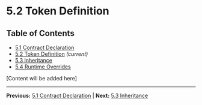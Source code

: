 # 5.2 Token Definition

## Table of Contents
- [5.1 Contract Declaration](./5.1-contract-declaration.md)
- [5.2 Token Definition](./5.2-token-definition.md) *(current)*
- [5.3 Inheritance](./5.3-inheritance.md)
- [5.4 Runtime Overrides](./5.4-runtime-overrides.md)

[Content will be added here]

---

**Previous:** [5.1 Contract Declaration](./5.1-contract-declaration.md) | **Next:** [5.3 Inheritance](./5.3-inheritance.md)
